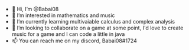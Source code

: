 - 👋 Hi, I’m @Babai08
- 👀 I’m interested in mathematics and music
- 🌱 I’m currently learning multivaiable calculus and complex analysis
- 💞️ I’m looking to collaborate on a game at some point, I'd love to create music for a game and I can code a little in java
- 📫 You can reach me on my discord, Babai08#1724

<!---
Babai08/Babai08 is a ✨ special ✨ repository because its `README.md` (this file) appears on your GitHub profile.
You can click the Preview link to take a look at your changes.
--->
